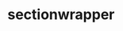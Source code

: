 <!-- generated by markdown-notes-tree -->

# sectionwrapper

<!-- optional markdown-notes-tree directory description starts here -->

<!-- optional markdown-notes-tree directory description ends here -->


